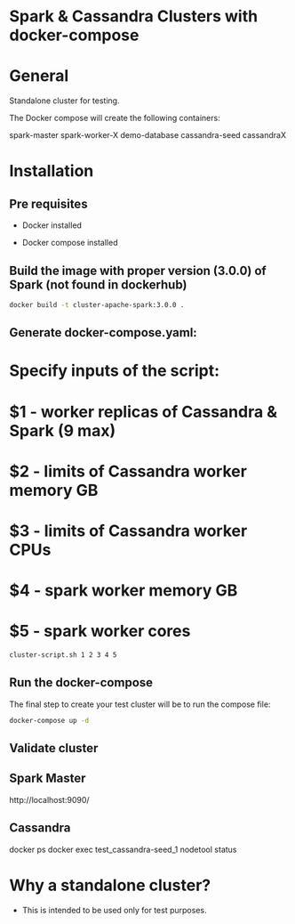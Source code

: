 # Spark & Cassandra Clusters with docker-compose

# General

Standalone cluster for testing.

The Docker compose will create the following containers:

spark-master
spark-worker-X
demo-database
cassandra-seed
cassandraX

# Installation

## Pre requisites

* Docker installed

* Docker compose  installed

## Build the image with proper version (3.0.0) of Spark (not found in dockerhub)

```sh
docker build -t cluster-apache-spark:3.0.0 .
```

## Generate docker-compose.yaml:

# Specify inputs of the script:
# $1 - worker replicas of Cassandra & Spark (9 max)
# $2 - limits of Cassandra worker memory GB
# $3 - limits of Cassandra worker CPUs
# $4 - spark worker memory GB
# $5 - spark worker cores

```sh
cluster-script.sh 1 2 3 4 5
```


## Run the docker-compose

The final step to create your test cluster will be to run the compose file:

```sh
docker-compose up -d
```

## Validate cluster

## Spark Master

http://localhost:9090/

## Cassandra

docker ps
docker exec test_cassandra-seed_1  nodetool status


# Why a standalone cluster?

* This is intended to be used only for test purposes.
